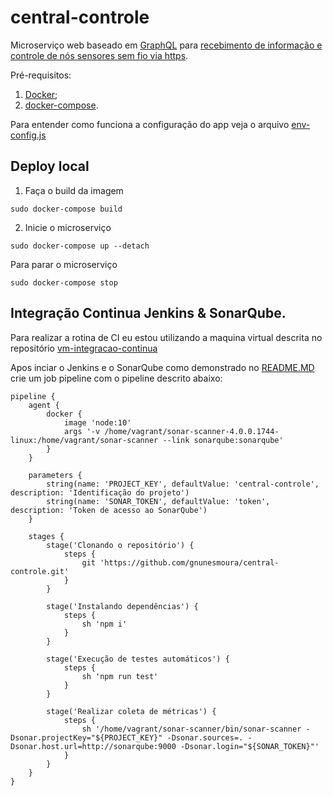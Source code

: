 # central-controle

Microserviço web baseado em [GraphQL](https://graphql.org/) para [recebimento de informação e controle de nós sensores sem 
fio via https](https://github.com/gnunesmoura/controlador-esp8266-https).

Pré-requisitos:
1. [Docker](https://docs.docker.com/install/linux/docker-ce/ubuntu/);
2. [docker-compose](https://docs.docker.com/compose/install/#install-compose).

Para entender como funciona a configuração do app veja o arquivo 
[env-config.js](https://github.com/gnunesmoura/central-controle/blob/master/src/env-config.js)

## Deploy local
1. Faça o build da imagem
```
sudo docker-compose build
```

2. Inicie o microserviço
```
sudo docker-compose up --detach
```

Para parar o microserviço
```
sudo docker-compose stop
```

## Integração Continua Jenkins & SonarQube.

Para realizar a rotina de CI eu estou utilizando a maquina virtual descrita no repositório [vm-integracao-continua](https://github.com/gnunesmoura/vm-integracao-continua)

Apos inciar o Jenkins e o SonarQube como demonstrado no [README.MD](https://github.com/gnunesmoura/vm-integracao-continua/blob/master/README.md) crie um job pipeline com o pipeline descrito abaixo:
```
pipeline {
    agent {
        docker {
            image 'node:10'
            args '-v /home/vagrant/sonar-scanner-4.0.0.1744-linux:/home/vagrant/sonar-scanner --link sonarqube:sonarqube'
        }
    }
    
    parameters { 
        string(name: 'PROJECT_KEY', defaultValue: 'central-controle', description: 'Identificação do projeto') 
        string(name: 'SONAR_TOKEN', defaultValue: 'token', description: 'Token de acesso ao SonarQube')
    }
 
    stages {
        stage('Clonando o repositório') {
            steps {
                git 'https://github.com/gnunesmoura/central-controle.git'
            }
        }
        
        stage('Instalando dependências') {
            steps {
                sh 'npm i'
            }
        }
        
        stage('Execução de testes automáticos') {
            steps {
                sh 'npm run test'
            }
        }
    
        stage('Realizar coleta de métricas') {
            steps {
                sh '/home/vagrant/sonar-scanner/bin/sonar-scanner -Dsonar.projectKey="${PROJECT_KEY}" -Dsonar.sources=. -Dsonar.host.url=http://sonarqube:9000 -Dsonar.login="${SONAR_TOKEN}"'
            }
        }
    }
}
```